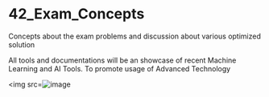 # 42_Exam_Concepts
Concepts about the exam problems and discussion about various optimized solution

All tools and documentations will be an showcase of recent Machine Learning and AI Tools. To promote usage of Advanced Technology

<img src=![image](https://user-images.githubusercontent.com/66947064/214869421-519e165c-2f62-4f0b-abdc-ddb0a22e42b2.png)


